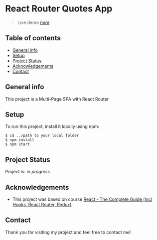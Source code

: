 # React Router Quotes App

> Live demo [_here_](https://greg-quotes-app.netlify.app/).

## Table of contents
* [General info](#general-info)
* [Setup](#setup)
* [Project Status](#project-status)
* [Acknowledgements](#acknowledgements)
* [Contact](#contact)


## General info
This project is a Multi-Page SPA with React Router

	
## Setup
To run this project, install it locally using npm:

```
$ cd ../path to your local folder
$ npm install
$ npm start
```


## Project Status
Project is: _in progress_


## Acknowledgements
- This project was based on course [React - The Complete Guide (incl Hooks, React Router, Redux)](https://www.udemy.com/course/react-the-complete-guide-incl-redux/).


## Contact
Thank you for visiting my project and feel free to contact me!
